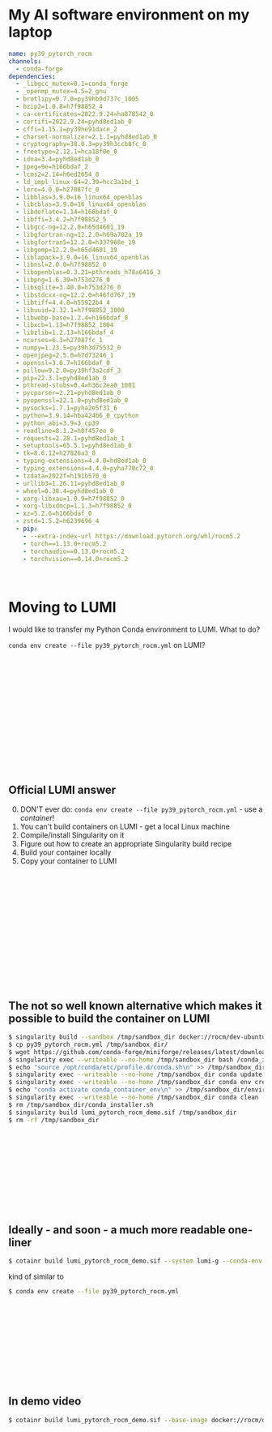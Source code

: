 # My AI software environment on my laptop

```yaml
name: py39_pytorch_rocm
channels:
  - conda-forge
dependencies:
  - _libgcc_mutex=0.1=conda_forge
  - _openmp_mutex=4.5=2_gnu
  - brotlipy=0.7.0=py39hb9d737c_1005
  - bzip2=1.0.8=h7f98852_4
  - ca-certificates=2022.9.24=ha878542_0
  - certifi=2022.9.24=pyhd8ed1ab_0
  - cffi=1.15.1=py39he91dace_2
  - charset-normalizer=2.1.1=pyhd8ed1ab_0
  - cryptography=38.0.3=py39h3ccb8fc_0
  - freetype=2.12.1=hca18f0e_0
  - idna=3.4=pyhd8ed1ab_0
  - jpeg=9e=h166bdaf_2
  - lcms2=2.14=h6ed2654_0
  - ld_impl_linux-64=2.39=hcc3a1bd_1
  - lerc=4.0.0=h27087fc_0
  - libblas=3.9.0=16_linux64_openblas
  - libcblas=3.9.0=16_linux64_openblas
  - libdeflate=1.14=h166bdaf_0
  - libffi=3.4.2=h7f98852_5
  - libgcc-ng=12.2.0=h65d4601_19
  - libgfortran-ng=12.2.0=h69a702a_19
  - libgfortran5=12.2.0=h337968e_19
  - libgomp=12.2.0=h65d4601_19
  - liblapack=3.9.0=16_linux64_openblas
  - libnsl=2.0.0=h7f98852_0
  - libopenblas=0.3.21=pthreads_h78a6416_3
  - libpng=1.6.39=h753d276_0
  - libsqlite=3.40.0=h753d276_0
  - libstdcxx-ng=12.2.0=h46fd767_19
  - libtiff=4.4.0=h55922b4_4
  - libuuid=2.32.1=h7f98852_1000
  - libwebp-base=1.2.4=h166bdaf_0
  - libxcb=1.13=h7f98852_1004
  - libzlib=1.2.13=h166bdaf_4
  - ncurses=6.3=h27087fc_1
  - numpy=1.23.5=py39h3d75532_0
  - openjpeg=2.5.0=h7d73246_1
  - openssl=3.0.7=h166bdaf_0
  - pillow=9.2.0=py39hf3a2cdf_3
  - pip=22.3.1=pyhd8ed1ab_0
  - pthread-stubs=0.4=h36c2ea0_1001
  - pycparser=2.21=pyhd8ed1ab_0
  - pyopenssl=22.1.0=pyhd8ed1ab_0
  - pysocks=1.7.1=pyha2e5f31_6
  - python=3.9.14=hba424b6_0_cpython
  - python_abi=3.9=3_cp39
  - readline=8.1.2=h0f457ee_0
  - requests=2.28.1=pyhd8ed1ab_1
  - setuptools=65.5.1=pyhd8ed1ab_0
  - tk=8.6.12=h27826a3_0
  - typing-extensions=4.4.0=hd8ed1ab_0
  - typing_extensions=4.4.0=pyha770c72_0
  - tzdata=2022f=h191b570_0
  - urllib3=1.26.11=pyhd8ed1ab_0
  - wheel=0.38.4=pyhd8ed1ab_0
  - xorg-libxau=1.0.9=h7f98852_0
  - xorg-libxdmcp=1.1.3=h7f98852_0
  - xz=5.2.6=h166bdaf_0
  - zstd=1.5.2=h6239696_4
  - pip:
    - --extra-index-url https://download.pytorch.org/whl/rocm5.2
    - torch==1.13.0+rocm5.2
    - torchaudio==0.13.0+rocm5.2
    - torchvision==0.14.0+rocm5.2
```

<br />

# Moving to LUMI
I would like to transfer my Python Conda environment to LUMI. What to do?

`conda env create --file py39_pytorch_rocm.yml` on LUMI?

<br /><br /><br /><br /><br /><br /><br /><br /><br /><br /><br /><br /><br />

## Official LUMI answer

0. DON'T ever do: `conda env create --file py39_pytorch_rocm.yml` - use a *container*!
1. You can't build containers on LUMI - get a local Linux machine
2. Compile/install Singularity on it
3. Figure out how to create an appropriate Singularity build recipe
4. Build your container locally
5. Copy your container to LUMI

<br /><br /><br /><br /><br /><br /><br /><br /><br /><br /><br /><br /><br />


## The not so well known alternative which makes it possible to build the container on LUMI

```bash
$ singularity build --sandbox /tmp/sandbox_dir docker://rocm/dev-ubuntu-22.04:5.3.2-complete
$ cp py39_pytorch_rocm.yml /tmp/sandbox_dir/
$ wget https://github.com/conda-forge/miniforge/releases/latest/download/Miniforge3-Linux-x86_64.sh -O /tmp/sandbox_dir/conda_installer.sh
$ singularity exec --writeable --no-home /tmp/sandbox_dir bash /conda_installer.sh -b -s -p /opt/conda
$ echo "source /opt/conda/etc/profile.d/conda.sh\n" >> /tmp/sandbox_dir/environment
$ singularity exec --writeable --no-home /tmp/sandbox_dir conda update -y -n base -c conda-forge conda
$ singularity exec --writeable --no-home /tmp/sandbox_dir conda env create -f /py39_pytorch_rocm.yml -n conda_container_env
$ echo "conda activate conda_container_env\n" >> /tmp/sandbox_dir/environment
$ singularity exec --writeable --no-home /tmp/sandbox_dir conda clean -y -a
$ rm /tmp/sandbox_dir/conda_installer.sh
$ singularity build lumi_pytorch_rocm_demo.sif /tmp/sandbox_dir
$ rm -rf /tmp/sandbox_dir
```

<br /><br /><br /><br /><br /><br /><br /><br /><br />

## Ideally - and soon - a much more readable one-liner

```bash
$ cotainr build lumi_pytorch_rocm_demo.sif --system lumi-g --conda-env py39_pytorch_rocm.yml
```

kind of similar to

```bash
$ conda env create --file py39_pytorch_rocm.yml
```

<br /><br /><br /><br /><br /><br /><br /><br /><br />

## In demo video

```bash
$ cotainr build lumi_pytorch_rocm_demo.sif --base-image docker://rocm/dev-ubuntu-22.04:5.3.2-complete --conda-env py39_pytorch_rocm.yml
```
